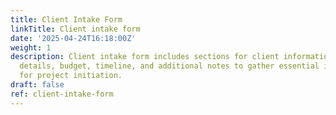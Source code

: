 ```yaml
---
title: Client Intake Form
linkTitle: Client intake form
date: '2025-04-24T16:18:00Z'
weight: 1
description: Client intake form includes sections for client information, project
  details, budget, timeline, and additional notes to gather essential information
  for project initiation.
draft: false
ref: client-intake-form
---
```


